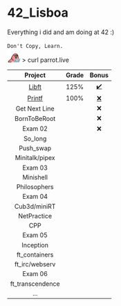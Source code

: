 # 42_Lisboa
Everything i did and am doing at 42 :)

`Don't Copy, Learn.` <br/>
<a href="https://github.com/JustShush/42_Lisboa" target="_blank"><img width= "30" src="https://raw.githubusercontent.com/ItsAnunesS/ItsAnunesS/main/src/img/parrots/laptop_parrot.gif"></a> > curl parrot.live

| Project | Grade | Bonus |
| :--------------:| :----------:| :----------:|
| [Libft](https://github.com/JustShush/42_libft) | 125% | [:heavy_check_mark:](https://github.com/JustShush/42_libft/tree/main/bonus) |
| [Printf](https://github.com/JustShush/42_printf) | 100% | [❌](https://github.com/JustShush/42_printf) |
| Get Next Line | []() | ❌ |
| BornToBeRoot | []() | ❌ |
| Exam 02 | []() | ❌ |
| So_long | []() | |
| Push_swap | []() | |
| Minitalk/pipex | []() |
| Exam 03 | []() | |
| Minishell | []() | |
| Philosophers | []() | |
| Exam 04 | []() | |
| Cub3d/miniRT | []() | |
| NetPractice | []() | |
| CPP | []() | |
| Exam 05 | []() | |
| Inception | []() | |
| ft_containers | []() | |
| ft_irc/webserv | []() | |
| Exam 06 | []() | |
| ft_transcendence | []() | |
| ... | | |

